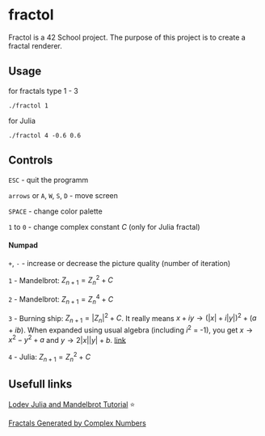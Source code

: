 # fractol
Fractol is a 42 School project. The purpose of this project is to create a fractal renderer.

## Usage

for fractals type 1 - 3
```
./fractol 1
```
for Julia
```
./fractol 4 -0.6 0.6
```

## Controls
`ESC` - quit the programm

`arrows` or `A`, `W`, `S`, `D` - move screen

`SPACE` - change color palette

`1` to `0` - change complex constant $C$ (only for Julia fractal)

#### Numpad
`+`, `-` - increase or decrease the picture quality (number of iteration)

`1` - Mandelbrot: $Z_{n+1} = Z_n^2 + C$

`2` - Mandelbrot: $Z_{n+1} = Z_n^4 + C$ 

`3` - Burning ship: $Z_{n+1} = |Z_n|^2 + C$. It really means $x + i y \to (|x| + i |y|)^2 + (a + i b)$. When expanded using usual algebra (including $i^2$ = -1), you get $x \to x^2 - y^2 + a$ and $y \to 2 |x| |y| + b$. [link](https://math.stackexchange.com/a/4780602)


`4` - Julia: $Z_{n+1} = Z_n^2 + C$

## Usefull links
[Lodev Julia and Mandelbrot Tutorial](http://lodev.org/cgtutor/juliamandelbrot.html) :star:

[Fractals Generated by Complex Numbers](https://courses.lumenlearning.com/wmopen-mathforliberalarts/chapter/introduction-fractals-generated-by-complex-numbers/)
